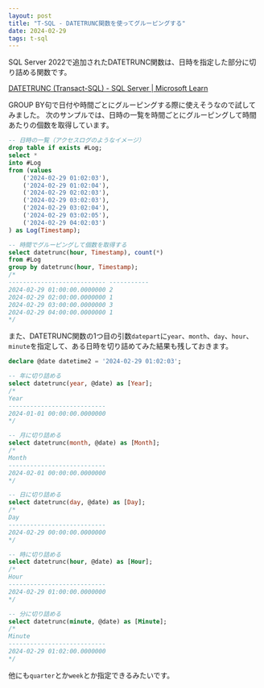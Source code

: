```yaml
---
layout: post
title: "T-SQL - DATETRUNC関数を使ってグルーピングする"
date: 2024-02-29
tags: t-sql
---
```


SQL Server 2022で追加されたDATETRUNC関数は、日時を指定した部分に切り詰める関数です。

[DATETRUNC (Transact-SQL) - SQL Server &#124; Microsoft Learn](https://learn.microsoft.com/ja-jp/sql/t-sql/functions/datetrunc-transact-sql?view=sql-server-ver16)

GROUP BY句で日付や時間ごとにグルーピングする際に使えそうなので試してみました。
次のサンプルでは、日時の一覧を時間ごとにグルーピングして時間あたりの個数を取得しています。

```sql
-- 日時の一覧（アクセスログのようなイメージ）
drop table if exists #Log;
select *
into #Log
from (values
	('2024-02-29 01:02:03'),
	('2024-02-29 01:02:04'),
	('2024-02-29 02:02:03'),
	('2024-02-29 03:02:03'),
	('2024-02-29 03:02:04'),
	('2024-02-29 03:02:05'),
	('2024-02-29 04:02:03')
) as Log(Timestamp);

-- 時間でグルーピングして個数を取得する
select datetrunc(hour, Timestamp), count(*)
from #Log
group by datetrunc(hour, Timestamp);
/*
--------------------------- -----------
2024-02-29 01:00:00.0000000 2
2024-02-29 02:00:00.0000000 1
2024-02-29 03:00:00.0000000 3
2024-02-29 04:00:00.0000000 1
*/
```

また、DATETRUNC関数の1つ目の引数`datepart`に`year`、`month`、`day`、`hour`、`minute`を指定して、ある日時を切り詰めてみた結果も残しておきます。

```sql
declare @date datetime2 = '2024-02-29 01:02:03';

-- 年に切り詰める
select datetrunc(year, @date) as [Year];
/*
Year
---------------------------
2024-01-01 00:00:00.0000000
*/

-- 月に切り詰める
select datetrunc(month, @date) as [Month];
/*
Month
---------------------------
2024-02-01 00:00:00.0000000
*/

-- 日に切り詰める
select datetrunc(day, @date) as [Day];
/*
Day
---------------------------
2024-02-29 00:00:00.0000000
*/

-- 時に切り詰める
select datetrunc(hour, @date) as [Hour];
/*
Hour
---------------------------
2024-02-29 01:00:00.0000000
*/

-- 分に切り詰める
select datetrunc(minute, @date) as [Minute];
/*
Minute
---------------------------
2024-02-29 01:02:00.0000000
*/
```

他にも`quarter`とか`week`とか指定できるみたいです。